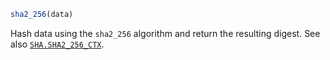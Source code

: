 ```julia
sha2_256(data)
```

Hash data using the `sha2_256` algorithm and return the resulting digest. See also [`SHA.SHA2_256_CTX`](@ref).
